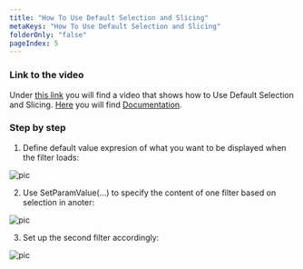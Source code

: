 ```yaml
---
title: "How To Use Default Selection and Slicing"
metaKeys: "How To Use Default Selection and Slicing"
folderOnly: "false"
pageIndex: 5
---
```



### Link to the video

Under [this link](https://profitbasedocs.blob.core.windows.net/videos/Filter-DefaultSelection%20and%20Slicing.mp4) you will find a video that shows how to Use Default Selection and Slicing. [Here](../../filters/index.md) you will find [Documentation](../../filters/index.md).
<br/>

### Step by step


1. Define default value expresion of what you want to be displayed when the filter loads:

![pic](https://profitbasedocs.blob.core.windows.net/images/HTslicing%20(1).png)

2. Use SetParamValue(...) to specify the content of one filter based on selection in anoter:

![pic](https://profitbasedocs.blob.core.windows.net/images/HTslicing%20(2).png)

3. Set up the second filter accordingly:

![pic](https://profitbasedocs.blob.core.windows.net/images/HTslicing%20(3).png)